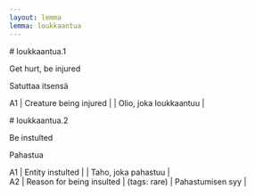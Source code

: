 ```yaml
---
layout: lemma
lemma: loukkaantua
---
```


<div class="sense">
# <span class="sensename">loukkaantua.1</span>

<span class="description">Get hurt, be injured</span>

<span class="description">Satuttaa itsensä</span>

A1 | Creature being injured |   | Olio, joka loukkaantuu |  

</div>

<div class="sense">
# <span class="sensename">loukkaantua.2</span>

<span class="description">Be instulted</span>

<span class="description">Pahastua</span>

A1 | Entity instulted |   | Taho, joka pahastuu |  
A2 | Reason for being insulted | (tags: rare) | Pahastumisen syy |  

</div>

